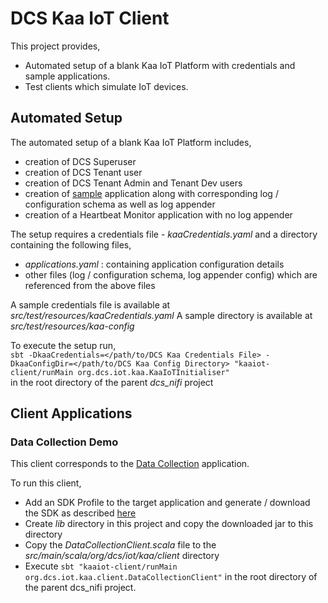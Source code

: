 DCS Kaa IoT Client
==================

This project provides,
 * Automated setup of a blank Kaa IoT Platform with credentials and sample applications.
 * Test clients which simulate IoT devices.

Automated Setup
---------------
The automated setup of a blank Kaa IoT Platform includes,
* creation of DCS Superuser
* creation of DCS Tenant user
* creation of DCS Tenant Admin and Tenant Dev users
* creation of [sample](http://kaaproject.github.io/kaa/docs/v0.10.0/Programming-guide/Your-first-Kaa-application/) application along with corresponding log / configuration schema as well as log appender
* creation of a Heartbeat Monitor application with no log appender  


The setup requires a credentials file - _kaaCredentials.yaml_ and a directory containing the following files,
* _applications.yaml_ : containing application configuration details
* other files (log / configuration schema, log appender config) which are referenced from the above files

A sample credentials file is available at _src/test/resources/kaaCredentials.yaml_
A sample directory is available at _src/test/resources/kaa-config_

To execute the setup run,  
`sbt -DkaaCredentials=</path/to/DCS Kaa Credentials File> -DkaaConfigDir=</path/to/DCS Kaa Config Directory> "kaaiot-client/runMain org.dcs.iot.kaa.KaaIoTInitialiser"`  
in the root directory of the parent _dcs_nifi_ project

Client Applications
-------------------

### Data Collection Demo
This client corresponds to the [Data Collection](http://kaaproject.github.io/kaa/docs/v0.10.0/Programming-guide/Your-first-Kaa-application/) application.

To run this client,
 * Add an SDK Profile to the target application and generate / download the SDK as described [here](http://kaaproject.github.io/kaa/docs/v0.10.0/Programming-guide/Your-first-Kaa-application/#generate-sdk)
 * Create _lib_ directory in this project and copy the downloaded jar to this directory
 * Copy the _DataCollectionClient.scala_ file to the _src/main/scala/org/dcs/iot/kaa/client_ directory
 * Execute `sbt "kaaiot-client/runMain org.dcs.iot.kaa.client.DataCollectionClient"` in the root directory of the parent dcs_nifi project.
